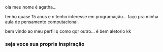 ola meu nome é agatha...

tenho quase 15 anos e n tenho interesse em programação...
faço pra minha aula de pensamento computacional.

bem vindo ao meu perfil q como qqr outro... é bem aletorio kk 

### seja voce sua propria inspiração ###
